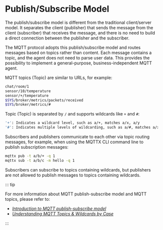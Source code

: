 # Publish/Subscribe Model

The publish/subscribe model is different from the traditional client/server model. It separates the client (publisher) that sends the message from the client (subscriber) that receives the message, and there is no need to build a direct connection between the publisher and the subscriber.

The MQTT protocol adopts this publish/subscribe model  and routes messages based on topics rather than content. Each message contains a topic, and the agent does not need to parse user data. This provides the possibility to implement a general-purpose, business-independent MQTT agent.

MQTT topics (Topic) are similar to URLs, for example:

```bash
chat/room/1
sensor/10/temperature
sensor/+/temperature
$SYS/broker/metrics/packets/received
$SYS/broker/metrics/#
```

Topic (Topic) is separated by `/` and supports wildcards like `+` and `#`:

```bash
'+': Indicates a wildcard level, such as a/+, matches a/x, a/y
'#': Indicates multiple levels of wildcarding, such as a/#, matches a/x, a/b/c/d
```

Subscribers and publishers communicate to each other via topic routing messages, for example, when using the MQTTX CLI command line to publish subscription messages:

```bash
mqttx pub -t a/b/+ -q 1
mqttx sub -t a/b/c -m hello -q 1
```

Subscribers can subscribe to topics containing wildcards, but publishers are not allowed to publish messages to topics containing wildcards.

::: tip

For more information about MQTT publish-subscribe model and MQTT topics, please refer to:

- [*Introduction to MQTT publish-subscribe model*](https://www.emqx.com/en/blog/mqtt-5-introduction-to-publish-subscribe-model)
- [*Understanding MQTT Topics & Wildcards by Case*](https://www.emqx.com/en/blog/advanced-features-of-mqtt-topics)

:::
